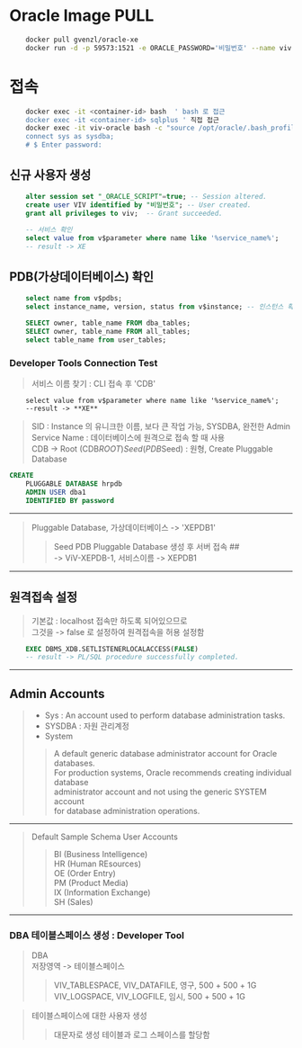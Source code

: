 
# Oracle Image PULL
```bash
    docker pull gvenzl/oracle-xe
    docker run -d -p 59573:1521 -e ORACLE_PASSWORD='비밀번호' --name viv-oracle -v /Users/vivabm/Database/Oracle-Data:/opt/oracle/oradata gvenzl/oracle-xe
```
# 접속
```bash
    docker exec -it <container-id> bash  ' bash 로 접근
    docker exec -it <container-id> sqlplus ' 직접 접근  
    docker exec -it viv-oracle bash -c "source /opt/oracle/.bash_profile; sqlplus /nolog" ' 주 접속 방식  
    connect sys as sysdba;
    # $ Enter password:
```

## 신규 사용자 생성  
```sql
    alter session set "_ORACLE_SCRIPT"=true; -- Session altered.  
    create user VIV identified by "비밀번호"; -- User created.  
    grant all privileges to viv;  -- Grant succeeded.
    
    -- 서비스 확인  
    select value from v$parameter where name like '%service_name%';  
    -- result -> XE
```

## PDB(가상데이터베이스) 확인
```sql
    select name from v$pdbs;
    select instance_name, version, status from v$instance; -- 인스턴스 확인  
    
    SELECT owner, table_name FROM dba_tables;  
    SELECT owner, table_name FROM all_tables;  
    select table_name from user_tables;  
```

### Developer Tools Connection Test
> 서비스 이름 찾기 : CLI 접속 후 'CDB'  
```
    select value from v$parameter where name like '%service_name%';  
    --result -> **XE**  
```
> SID : Instance 의 유니크한 이름, 보다 큰 작업 가능, SYSDBA, 완전한 Admin
> Service Name : 데이터베이스에 원격으로 접속 할 때 사용  
> CDB -> Root (CDB$ROOT)  
> Seed (PDB$Seed) : 원형, Create Pluggable Database 

```sql
CREATE
    PLUGGABLE DATABASE hrpdb
    ADMIN USER dba1
    IDENTIFIED BY password
```
---

> Pluggable Database, 가상데이터베이스 -> 'XEPDB1'    
>> Seed PDB Pluggable Database 생성 후 서버 접속 ##  
>> -> ViV-XEPDB-1, 서비스이름 -> XEPDB1  
---

## 원격접속 설정  
> 기본값 : localhost 접속만 하도록 되어있으므로  
> 그것을 -> false 로 설정하여 원격접속을 허용 설정함  
```sql
    EXEC DBMS_XDB.SETLISTENERLOCALACCESS(FALSE)  
    -- result -> PL/SQL procedure successfully completed.
```
---

## Admin Accounts  
> + Sys : An account used to perform database administration tasks.  
> + SYSDBA : 자원 관리계정  
> + System  
>> A default generic database administrator account for Oracle databases.  
>> For production systems, Oracle recommends creating individual database  
>> administrator  account and not using the generic SYSTEM account  
>> for database administration operations.  
---
> Default Sample Schema User Accounts  
>> BI (Business Intelligence)  
>> HR (Human REsources)  
>> OE (Order Entry)  
>> PM (Product Media)  
>> IX (Information Exchange)  
>> SH (Sales)  

---
### DBA 테이블스페이스 생성 : Developer Tool
> DBA    
> 저장영역 -> 테이블스페이스  
>> VIV_TABLESPACE, VIV_DATAFILE, 영구, 500 + 500 + 1G  
>> VIV_LOGSPACE, VIV_LOGFILE,  임시, 500 + 500 + 1G  

> 테이블스페이스에 대한 사용자 생성
>> 대문자로 생성
>> 테이블과 로그 스페이스를 할당함
